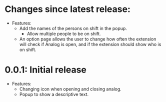 # Changes since latest release:
* Features:
	* Add the names of the persons on shift in the popup.
		* Allow multiple people to be on shift.
	* An option page allows the user to change how often the extension will check if Analog is open, and if the extension should show who is on shift.

# 0.0.1: Initial release #
* Features:
	* Changing icon when opening and closing analog.
	* Popup to show a descriptive text.